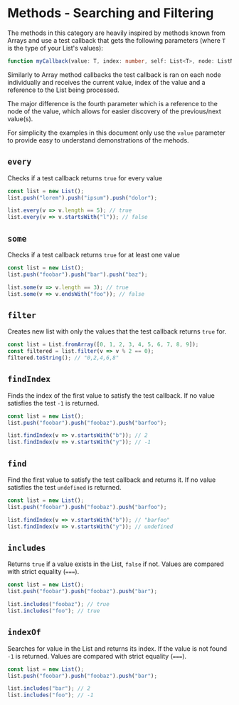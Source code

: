 # Methods - Searching and Filtering

The methods in this category are heavily inspired by methods known from Arrays and use a test callback that gets the following parameters (where `T` is the type of your List's values):

```ts
function myCallback(value: T, index: number, self: List<T>, node: ListNode<T>) => boolean;
```

Similarly to Array method callbacks the test callback is ran on each node individually and receives the current value, index of the value and a reference to the List being processed.

The major difference is the fourth parameter which is a reference to the node of the value, which allows for easier discovery of the previous/next value(s).

For simplicity the examples in this document only use the `value` parameter to provide easy to understand demonstrations of the mehods.

## `every`

Checks if a test callback returns `true` for every value

```js
const list = new List();
list.push("lorem").push("ipsum").push("dolor");

list.every(v => v.length == 5); // true
list.every(v => v.startsWith("l")); // false
```

## `some`

Checks if a test callback returns `true` for at least one value

```js
const list = new List();
list.push("foobar").push("bar").push("baz");

list.some(v => v.length == 3); // true
list.some(v => v.endsWith("foo")); // false
```

## `filter`

Creates new list with only the values that the test callback returns `true` for.

```js
const list = List.fromArray([0, 1, 2, 3, 4, 5, 6, 7, 8, 9]);
const filtered = list.filter(v => v % 2 == 0);
filtered.toString(); // "0,2,4,6,8"
```

## `findIndex`

Finds the index of the first value to satisfy the test callback. If no value satisfies the test `-1` is returned.

```js
const list = new List();
list.push("foobar").push("foobaz").push("barfoo");

list.findIndex(v => v.startsWith("b")); // 2
list.findIndex(v => v.startsWith("y")); // -1
```

## `find`

Find the first value to satisfy the test callback and returns it. If no value satisfies the test `undefined` is returned.

```js
const list = new List();
list.push("foobar").push("foobaz").push("barfoo");

list.findIndex(v => v.startsWith("b")); // "barfoo"
list.findIndex(v => v.startsWith("y")); // undefined
```

## `includes`

Returns `true` if a value exists in the List, `false` if not. Values are compared with strict equality (`===`).

```js
const list = new List();
list.push("foobar").push("foobaz").push("bar");

list.includes("foobaz"); // true
list.includes("foo"); // true
```

## `indexOf`

Searches for value in the List and returns its index. If the value is not found `-1` is returned. Values are compared with strict equality (`===`).

```js
const list = new List();
list.push("foobar").push("foobaz").push("bar");

list.includes("bar"); // 2
list.includes("foo"); // -1
```

